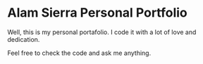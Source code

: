 # Alam Sierra Personal Portfolio

Well, this is my personal portafolio.
I code it with a lot of love and dedication.

Feel free to check the code and ask me anything.
